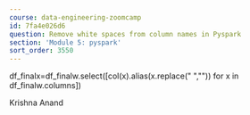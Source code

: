 ```yaml
---
course: data-engineering-zoomcamp
id: 7fa4e026d6
question: Remove white spaces from column names in Pyspark
section: 'Module 5: pyspark'
sort_order: 3550
---
```


df_finalx=df_finalw.select([col(x).alias(x.replace(" ","")) for x in df_finalw.columns])

Krishna Anand

